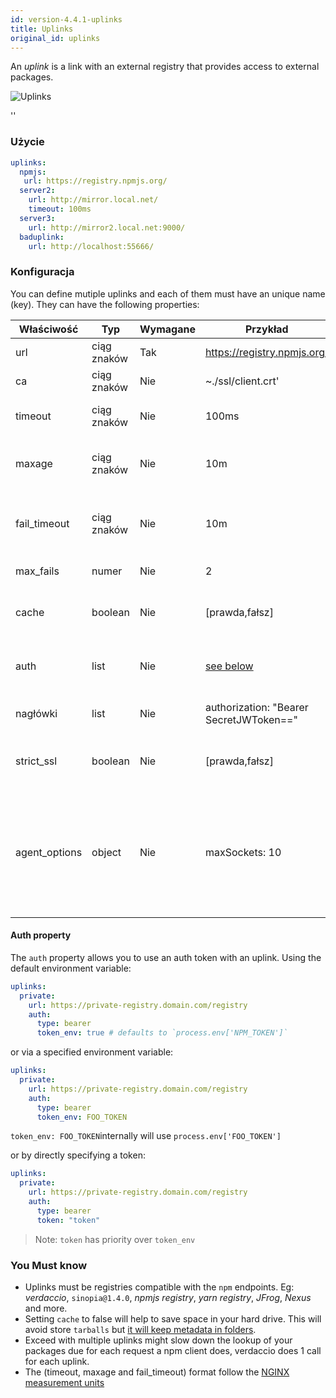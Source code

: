 ```yaml
---
id: version-4.4.1-uplinks
title: Uplinks
original_id: uplinks
---
```


An *uplink* is a link with an external registry that provides access to external packages.

![Uplinks](https://user-images.githubusercontent.com/558752/52976233-fb0e3980-33c8-11e9-8eea-5415e6018144.png)

<div id="codefund">''</div>

### Użycie

```yaml
uplinks:
  npmjs:
   url: https://registry.npmjs.org/
  server2:
    url: http://mirror.local.net/
    timeout: 100ms
  server3:
    url: http://mirror2.local.net:9000/
  baduplink:
    url: http://localhost:55666/
```
### Konfiguracja

You can define mutiple uplinks and each of them must have an unique name (key). They can have the following properties:

| Właściwość    | Typ         | Wymagane | Przykład                                | Wsparcie  | Opis                                                                                                                                                                     | Domyślne   |
| ------------- | ----------- | -------- | --------------------------------------- | --------- | ------------------------------------------------------------------------------------------------------------------------------------------------------------------------ | ---------- |
| url           | ciąg znaków | Tak      | https://registry.npmjs.org/             | wszystkie | The registry url                                                                                                                                                         | npmjs      |
| ca            | ciąg znaków | Nie      | ~./ssl/client.crt'                      | wszystkie | SSL path certificate                                                                                                                                                     | No default |
| timeout       | ciąg znaków | Nie      | 100ms                                   | wszystkie | set new timeout for the request                                                                                                                                          | 30s        |
| maxage        | ciąg znaków | Nie      | 10m                                     | wszystkie | the time threshold to the cache is valid                                                                                                                                 | 2m         |
| fail_timeout  | ciąg znaków | Nie      | 10m                                     | wszystkie | defines max time when a request becomes a failure                                                                                                                        | 5m         |
| max_fails     | numer       | Nie      | 2                                       | wszystkie | limit maximun failure request                                                                                                                                            | 2          |
| cache         | boolean     | Nie      | [prawda,fałsz]                          | >= 2.1    | cache all remote tarballs in storage                                                                                                                                     | true       |
| auth          | list        | Nie      | [see below](uplinks.md#auth-property)   | >= 2.5    | assigns the header 'Authorization' [more info](http://blog.npmjs.org/post/118393368555/deploying-with-npm-private-modules)                                               | disabled   |
| nagłówki      | list        | Nie      | authorization: "Bearer SecretJWToken==" | wszystkie | list of custom headers for the uplink                                                                                                                                    | disabled   |
| strict_ssl    | boolean     | Nie      | [prawda,fałsz]                          | >= 3.0    | If true, requires SSL certificates be valid.                                                                                                                             | true       |
| agent_options | object      | Nie      | maxSockets: 10                          | >= 4.0.2  | options for the HTTP or HTTPS Agent responsible for managing uplink connection persistence and reuse [more info](https://nodejs.org/api/http.html#http_class_http_agent) | No default |

#### Auth property

The `auth` property allows you to use an auth token with an uplink. Using the default environment variable:

```yaml
uplinks:
  private:
    url: https://private-registry.domain.com/registry
    auth:
      type: bearer
      token_env: true # defaults to `process.env['NPM_TOKEN']`
```

or via a specified environment variable:

```yaml
uplinks:
  private:
    url: https://private-registry.domain.com/registry
    auth:
      type: bearer
      token_env: FOO_TOKEN
```

`token_env: FOO_TOKEN`internally will use `process.env['FOO_TOKEN']`

or by directly specifying a token:

```yaml
uplinks:
  private:
    url: https://private-registry.domain.com/registry
    auth:
      type: bearer
      token: "token"
```

> Note: `token` has priority over `token_env`

### You Must know

* Uplinks must be registries compatible with the `npm` endpoints. Eg: *verdaccio*, `sinopia@1.4.0`, *npmjs registry*, *yarn registry*, *JFrog*, *Nexus* and more.
* Setting `cache` to false will help to save space in your hard drive. This will avoid store `tarballs` but [it will keep metadata in folders](https://github.com/verdaccio/verdaccio/issues/391).
* Exceed with multiple uplinks might slow down the lookup of your packages due for each request a npm client does, verdaccio does 1 call for each uplink.
* The (timeout, maxage and fail_timeout) format follow the [NGINX measurement units](http://nginx.org/en/docs/syntax.html)
